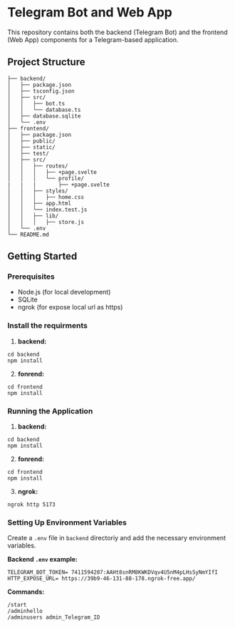 # Telegram Bot and Web App

This repository contains both the backend (Telegram Bot) and the frontend (Web App) components for a Telegram-based application.

## Project Structure


```Awsome-Telegram_Bot/
├── backend/
│   ├── package.json
│   ├── tsconfig.json
│   ├── src/
│   │   ├── bot.ts
│   │   └── database.ts
│   ├── database.sqlite
│   └── .env
├── frontend/
│   ├── package.json
│   ├── public/
│   ├── static/
│   ├── test/
│   ├── src/
│   │   ├── routes/
│   │   │   ├── +page.svelte
│   │   │   └── profile/
|   |   |       ├── +page.svelte
│   │   ├── styles/
│   │   │   ├── home.css
│   │   ├── app.html
│   │   └── index.test.js
│   │   ├── lib/
│   │   │   ├── store.js
│   └── .env
└── README.md
```

## Getting Started

### Prerequisites

- Node.js (for local development)
- SQLite
- ngrok (for expose local url as https)




### Install the requirments
1. **backend:**

```
cd backend
npm install
```

2. **fonrend:**
```
cd frontend
npm install
```


### Running the Application
1. **backend:**

```
cd backend
npm install
```

2. **fonrend:**
```
cd frontend
npm install
```
3. **ngrok:**
```
ngrok http 5173
```
### Setting Up Environment Variables

Create a `.env` file in  `backend` directoriy and add the necessary environment variables.

**Backend `.env` example:**
```
TELEGRAM_BOT_TOKEN= 7411594207:AAHt8snRM8KWKDVqv4U5nM4pLHsSyNmYIfI
HTTP_EXPOSE_URL= https://39b9-46-131-88-178.ngrok-free.app/
```


**Commands:**

```
/start
/adminhello
/adminusers admin_Telegram_ID


